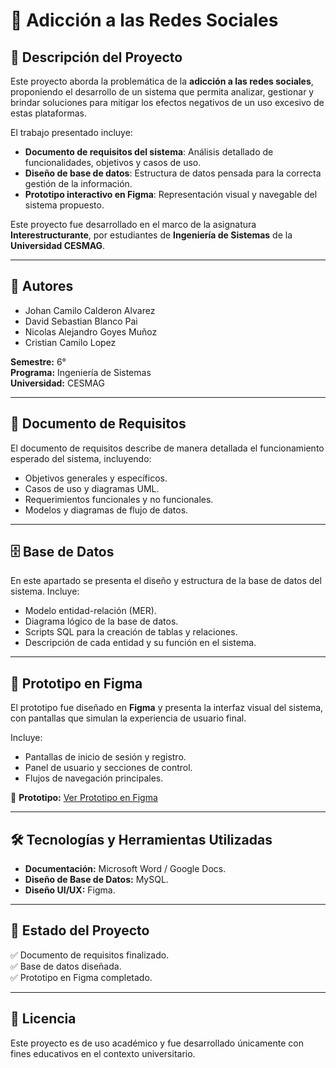 # 📱 Adicción a las Redes Sociales  

## 📖 Descripción del Proyecto  
Este proyecto aborda la problemática de la **adicción a las redes sociales**, proponiendo el desarrollo de un sistema que permita analizar, gestionar y brindar soluciones para mitigar los efectos negativos de un uso excesivo de estas plataformas.  

El trabajo presentado incluye:  
- **Documento de requisitos del sistema**: Análisis detallado de funcionalidades, objetivos y casos de uso.  
- **Diseño de base de datos**: Estructura de datos pensada para la correcta gestión de la información.  
- **Prototipo interactivo en Figma**: Representación visual y navegable del sistema propuesto.  

Este proyecto fue desarrollado en el marco de la asignatura **Interestructurante**, por estudiantes de **Ingeniería de Sistemas** de la **Universidad CESMAG**.  

---

## 👥 Autores  
- Johan Camilo Calderon Alvarez  
- David Sebastian Blanco Pai  
- Nicolas Alejandro Goyes Muñoz  
- Cristian Camilo Lopez  

**Semestre:** 6°  
**Programa:** Ingeniería de Sistemas  
**Universidad:** CESMAG  

---

## 📄 Documento de Requisitos  
El documento de requisitos describe de manera detallada el funcionamiento esperado del sistema, incluyendo:  
- Objetivos generales y específicos.  
- Casos de uso y diagramas UML.  
- Requerimientos funcionales y no funcionales.  
- Modelos y diagramas de flujo de datos.  
 

---

## 🗄️ Base de Datos  
En este apartado se presenta el diseño y estructura de la base de datos del sistema. Incluye:  
- Modelo entidad-relación (MER).  
- Diagrama lógico de la base de datos.  
- Scripts SQL para la creación de tablas y relaciones.  
- Descripción de cada entidad y su función en el sistema.  

---

## 🎨 Prototipo en Figma  
El prototipo fue diseñado en **Figma** y presenta la interfaz visual del sistema, con pantallas que simulan la experiencia de usuario final.  

Incluye:  
- Pantallas de inicio de sesión y registro.  
- Panel de usuario y secciones de control.  
- Flujos de navegación principales.  

🎨 **Prototipo:** [Ver Prototipo en Figma](https://www.figma.com/proto/w5QRaGU8Ei74zc495LqPPM/UI-Kit--Healthcare---Vixacare--Community-?node-id=399-22210&t=t80JO4IeEChFRdDA-1&scaling=min-zoom&content-scaling=fixed&page-id=2%3A2005&starting-point-node-id=399%3A22210)  

---

## 🛠️ Tecnologías y Herramientas Utilizadas  
- **Documentación:** Microsoft Word / Google Docs.  
- **Diseño de Base de Datos:** MySQL.  
- **Diseño UI/UX:** Figma.  

---

## 📅 Estado del Proyecto  
✅ Documento de requisitos finalizado.  
✅ Base de datos diseñada.  
✅ Prototipo en Figma completado.  

---

## 📜 Licencia  
Este proyecto es de uso académico y fue desarrollado únicamente con fines educativos en el contexto universitario.  
